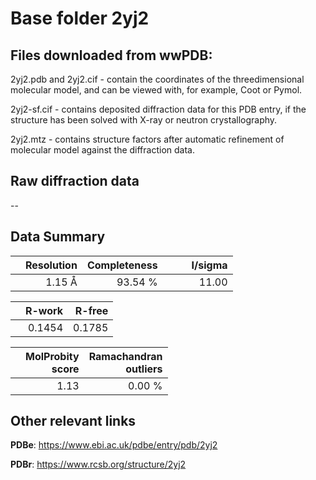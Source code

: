 # Base folder 2yj2

## Files downloaded from wwPDB:

2yj2.pdb and 2yj2.cif - contain the coordinates of the threedimensional molecular model, and can be viewed with, for example, Coot or Pymol.

2yj2-sf.cif - contains deposited diffraction data for this PDB entry, if the structure has been solved with X-ray or neutron crystallography.

2yj2.mtz - contains structure factors after automatic refinement of molecular model against the diffraction data.

## Raw diffraction data

--<br> 

## Data Summary
|   | Resolution | Completeness| I/sigma |
|---|-------------:|----------------:|--------------:|
|   |1.15 Å|93.54 %|<img width=50/>11.00|

|   | **R-work**| **R-free**   
|---|-------------:|----------------:|           
||  0.1454|  0.1785|

|   |**MolProbity<br>score**| **Ramachandran<br>outliers** 
|---|-------------:|----------------:|
||  1.13|  0.00 %|

 

 

## Other relevant links 
**PDBe**:  https://www.ebi.ac.uk/pdbe/entry/pdb/2yj2
 
**PDBr**: https://www.rcsb.org/structure/2yj2 

